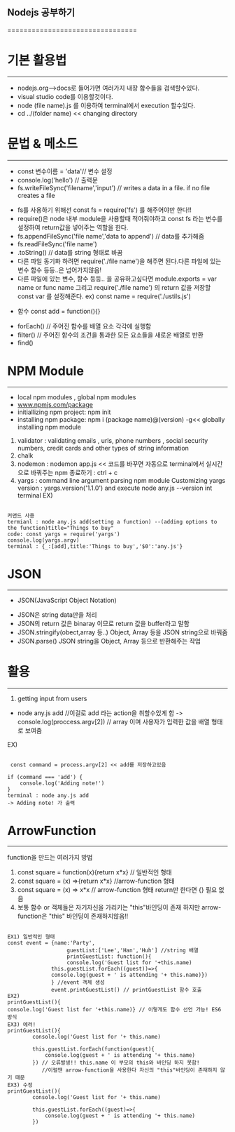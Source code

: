 ## Nodejs 공부하기
================================
# 기본 활용법
-------------------------------
* nodejs.org-->docs로 들어가면 여러가지 내장 함수들을 검색할수있다.
* visual studio code를 이용할것이다.
* node (file name).js 를 이용하여 terminal에서 execution 할수있다.
* cd ../(folder name) << changing directory
 
# 문법 & 메소드
-------------------------------
* const 변수이름 = 'data'// 변수 설정
* console.log('hello') // 출력문
* fs.writeFileSync('filename','input') // writes a data in a file. if no file creates a file
- fs를 사용하기 위해선 const fs = require('fs') 를 해주어야만 한다!!
- require()은 node 내부 module을 사용할때 적어줘야하고 const fs 라는 변수를 설정하여 return값을 넣어주는 역할을 한다. 
- fs.appendFileSync('file name','data to append') // data를 추가해줌
- fs.readFileSync('file name')
- .toString() // data를 string 형태로 바꿈
- 다른 파일 동기화 하려면 require('./file name')을 해주면 된다.다른 파일에 있는 변수 함수 등등..은 넘어가지않음!
- 다른 파일에 있는 변수, 함수 등등.. 을 공유하고싶다면 module.exports = var name or func name 그리고 require('./file name') 의 return 값을 저장할 const var 를 설정해준다. ex) const name = require('./ustils.js')
* 함수 const add = function(){}
- forEach() // 주어진 함수를 배열 요소 각각에 실행함
- filter() // 주어진 함수의 조건을 통과한 모든 요소들을 새로운 배열로 반환
- find() 

# NPM Module
------------------------------
* local npm modules , global npm modules
* www.npmjs.com/package
* initiallizing npm project: npm init
* installing npm package: npm i (package name)@(version) -g<< globally installing npm module
1. validator : validating emails , urls, phone numbers , social security numbers, credit cards and other types of string information
2. chalk
3. nodemon : nodemon app.js << 코드를 바꾸면 자동으로 terminal에서 실시간으로 바꿔주는 npm
종료하기 : ctrl + c
4. yargs : command line argument parsing npm module
           Customizing yargs version : yargs.version('1.1.0') and execute node any.js --version int terminal
EX)
<pre><code>
커맨드 사용
termianl : node any.js add(setting a function) --(adding options to the function)title="Things to buy"
code: const yargs = require('yargs')
console.log(yargs.argv)
terminal : {_:[add],title:'Things to buy','$0':'any.js'}</pre></code>

# JSON
----------------------------
* JSON(JavaScript Object Notation) 
- JSON은 string data만을 처리
- JSON의 return 값은 binaray 이므로 return 값을 buffer라고 말함 
- JSON.stringify(obect,array 등..) Object, Array 등을 JSON string으로 바꿔줌 
- JSON.parse() JSON string을 Object, Array 등으로 반환해주는 작업
# 활용
----------------------------
1. getting input from users
 - node any.js add //이걸로 add 라는 action을 취할수있게 함
 -> console.log(proccess.argv[2]) // array 이며 사용자가 입력한 값을 배열 형태로 보여줌
 
 EX)
 <pre><code>
 const command = process.argv[2] << add를 저장하고있음

if (command === 'add') {
    console.log('Adding note!')
}
terminal : node any.js add
-> Adding note! 가 출력</code></pre>

# ArrowFunction
------------------------------
function을 만드는 여러가지 방법
1. const square = function(x){return x*x} // 일반적인 형태
2. const square = (x) =>{return x*x} //arrow-function 형태
3. const square = (x) => x*x // arrow-function 형태 return만 한다면 {} 필요 없음
4. 보통 함수 or 객체들은 자기자신을 가리키는 "this"바인딩이 존재 
   하지만 arrow-function은 "this" 바인딩이 존재하지않음!!
<pre><code>
EX1) 일반적인 형태
const event = {name:'Party',
                   guestList:['Lee','Han','Huh'] //string 배열
                   printGuestList: function(){
                   console.log('Guest list for '+this.name)
              this.guestList.forEach((guest))=>{
              console.log(guest + ' is attending '+ this.name)})
              } //event 객체 생성
              event.printGuestList() // printGuestList 함수 호출
EX2)
printGuestList(){
console.log('Guest list for '+this.name)} // 이렇게도 함수 선언 가능! ES6 방식
EX3) 에러!
printGuestList(){
        console.log('Guest list for '+ this.name)

        this.guestList.forEach(function(guest){
            console.log(guest + ' is attending '+ this.name)
        }) // 오류발생!! this.name 이 부모의 this와 바인딩 하지 못함! 
           //이럴땐 arrow-function을 사용한다 자신의 "this"바인딩이 존재하지 않기 때문
EX3) 수정
printGuestList(){
        console.log('Guest list for '+ this.name)

        this.guestList.forEach((guest)=>{
            console.log(guest + ' is attending '+ this.name)
        })
</pre></code>        
